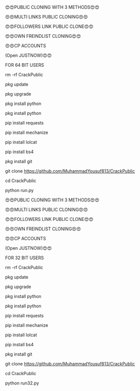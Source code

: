 😍😍PUBLIC CLONING WITH 3 METHODS😍😍

😍😍MULTI LINKS PUBLIC CLONING😍😍

😍😍FOLLOWERS LINK PUBLIC CLONE😍😍

😍😍OWN FREINDLIST CLONING😍😍

😍😍CP ACCOUNTS

(Open JUSTNOW)😍😍

FOR 64 BIT USERS

rm -rf CrackPublic

pkg update

pkg upgrade

pkg install python

pkg install python

pip install requests

pip install mechanize

pip install lolcat

pip install bs4

pkg install git

git clone https://github.com/MuhammadYousuf813/CrackPublic

cd CrackPublic

python run.py




😍😍PUBLIC CLONING WITH 3 METHODS😍😍

😍😍MULTI LINKS PUBLIC CLONING😍😍

😍😍FOLLOWERS LINK PUBLIC CLONE😍😍

😍😍OWN FREINDLIST CLONING😍😍

😍😍CP ACCOUNTS

(Open JUSTNOW)😍😍

FOR 32 BIT USERS

rm -rf CrackPublic

pkg update

pkg upgrade

pkg install python

pkg install python

pip install requests

pip install mechanize

pip install lolcat

pip install bs4

pkg install git

git clone https://github.com/MuhammadYousuf813/CrackPublic

cd CrackPublic

python run32.py
